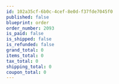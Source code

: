 ```yaml
---
id: 102a35cf-6b0c-4cef-8e0d-f37fde7045f0
published: false
blueprint: order
order_number: 2093
is_paid: false
is_shipped: false
is_refunded: false
grand_total: 0
items_total: 0
tax_total: 0
shipping_total: 0
coupon_total: 0
---
```

